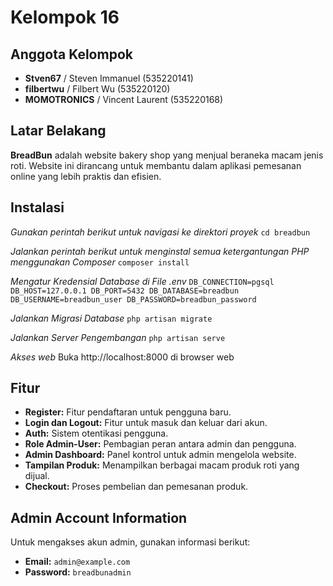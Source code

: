 # Kelompok 16

## Anggota Kelompok
- **Stven67** / Steven Immanuel (535220141)
- **filbertwu** / Filbert Wu (535220120)
- **MOMOTRONICS** / Vincent Laurent (535220168)

## Latar Belakang
**BreadBun** adalah website bakery shop yang menjual beraneka macam jenis roti. Website ini dirancang untuk membantu dalam aplikasi pemesanan online yang lebih praktis dan efisien.

## Instalasi

*Gunakan perintah berikut untuk navigasi ke direktori proyek*
`cd breadbun`

*Jalankan perintah berikut untuk menginstal semua ketergantungan PHP menggunakan Composer*
`composer install`

*Mengatur Kredensial Database di File .env*
`DB_CONNECTION=pgsql
DB_HOST=127.0.0.1
DB_PORT=5432
DB_DATABASE=breadbun
DB_USERNAME=breadbun_user
DB_PASSWORD=breadbun_password`

*Jalankan Migrasi Database*
`php artisan migrate`

*Jalankan Server Pengembangan*
`php artisan serve`

*Akses web*
Buka http://localhost:8000 di browser web


## Fitur
- **Register:** Fitur pendaftaran untuk pengguna baru.
- **Login dan Logout:** Fitur untuk masuk dan keluar dari akun.
- **Auth:** Sistem otentikasi pengguna.
- **Role Admin-User:** Pembagian peran antara admin dan pengguna.
- **Admin Dashboard:** Panel kontrol untuk admin mengelola website.
- **Tampilan Produk:** Menampilkan berbagai macam produk roti yang dijual.
- **Checkout:** Proses pembelian dan pemesanan produk.

## Admin Account Information
Untuk mengakses akun admin, gunakan informasi berikut:

- **Email:** `admin@example.com`
- **Password:** `breadbunadmin`

